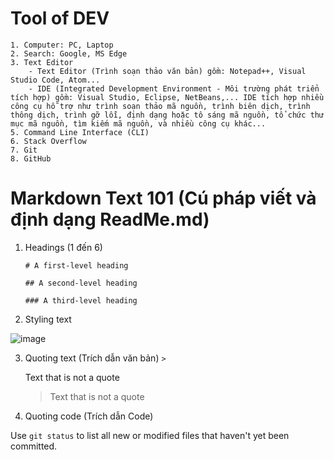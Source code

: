 # Tool of DEV
    1. Computer: PC, Laptop
    2. Search: Google, MS Edge
    3. Text Editor
        - Text Editor (Trình soạn thảo văn bản) gồm: Notepad++, Visual Studio Code, Atom...
        - IDE (Integrated Development Environment - Môi trường phát triển tích hợp) gồm: Visual Studio, Eclipse, NetBeans,... IDE tích hợp nhiều công cụ hỗ trợ như trình soạn thảo mã nguồn, trình biên dịch, trình thông dịch, trình gỡ lỗi, định dạng hoặc tô sáng mã nguồn, tổ chức thư mục mã nguồn, tìm kiếm mã nguồn, và nhiều công cụ khác...
    5. Command Line Interface (CLI)
    6. Stack Overflow
    7. Git
    8. GitHub
# Markdown Text 101 (Cú pháp viết và định dạng ReadMe.md)
1. Headings (1 đến 6)
   
    `# A first-level heading`
   
    `## A second-level heading`
   
    `### A third-level heading`

2. Styling text
   

![image](https://github.com/sangphamv/Documents/assets/88132750/c8307281-7580-4ac5-9668-03fc75f00ab3)

3. Quoting text (Trích dẫn văn bản) `>`

    Text that is not a quote
    > Text that is not a quote

4. Quoting code (Trích dẫn Code)
   
Use `git status` to list all new or modified files that haven't yet been committed.




